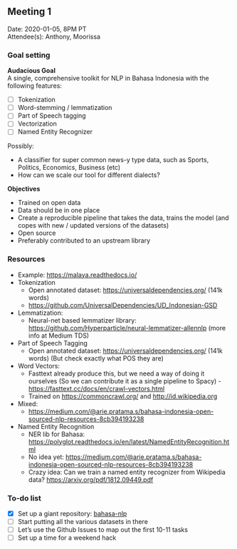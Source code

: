 ## Meeting 1

Date: 2020-01-05, 8PM PT  
Attendee(s): Anthony, Moorissa

### Goal setting
**Audacious Goal**  
A single, comprehensive toolkit for NLP in Bahasa Indonesia with the following features:
* [ ] Tokenization
* [ ] Word-stemming / lemmatization
* [ ] Part of Speech tagging
* [ ] Vectorization
* [ ] Named Entity Recognizer

Possibly:
* A classifier for super common news-y type data, such as Sports, Politics, Economics, Business (etc)
* How can we scale our tool for different dialects?

**Objectives**
* Trained on open data
* Data should be in one place
* Create a reproducible pipeline that takes the data, trains the model (and copes with new / updated versions of the datasets)
* Open source
* Preferably contributed to an upstream library

### Resources
* Example: https://malaya.readthedocs.io/
* Tokenization
  * Open annotated dataset: https://universaldependencies.org/ (141k words)
  * https://github.com/UniversalDependencies/UD_Indonesian-GSD
* Lemmatization:
  * Neural-net based lemmatizer library: https://github.com/Hyperparticle/neural-lemmatizer-allennlp (more info at Medium TDS)
* Part of Speech Tagging
  * Open annotated dataset: https://universaldependencies.org/ (141k words)
(But check exactly what POS they are)
* Word Vectors:
  * Fasttext already produce this, but we need a way of doing it ourselves (So we can contribute it as a single pipeline to Spacy) - https://fasttext.cc/docs/en/crawl-vectors.html
  * Trained on https://commoncrawl.org/ and http://id.wikipedia.org
* Mixed:
  * https://medium.com/@arie.pratama.s/bahasa-indonesia-open-sourced-nlp-resources-8cb394193238
* Named Entity Recognition
  * NER lib for Bahasa: https://polyglot.readthedocs.io/en/latest/NamedEntityRecognition.html
  * No idea yet: https://medium.com/@arie.pratama.s/bahasa-indonesia-open-sourced-nlp-resources-8cb394193238
  * Crazy idea: Can we train a named entity recognizer from Wikipedia data?
https://arxiv.org/pdf/1812.09449.pdf


### To-do list
* [x] Set up a giant repository: [bahasa-nlp](https://github.com/bahasaindonesianlp/bahasa-nlp)
* [ ] Start putting all the various datasets in there
* [ ] Let’s use the Github Issues to map out the first 10-11 tasks
* [ ] Set up a time for a weekend hack
